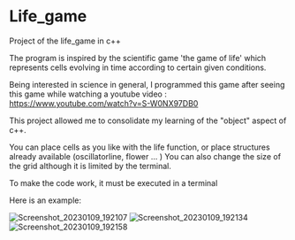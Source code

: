 # Life_game
Project of the life_game in c++

The program is inspired by the scientific game 'the game of life' which represents cells evolving in time according to certain given conditions.

Being interested in science in general, I programmed this game after seeing this game while watching a youtube video : https://www.youtube.com/watch?v=S-W0NX97DB0

This project allowed me to consolidate my learning of the "object" aspect of c++.

You can place cells as you like with the life function, or place structures already available (oscillatorline, flower ... ) 
You can also change the size of the grid although it is limited by the terminal.

To make the code work, it must be executed in a terminal

Here is an example:

![Screenshot_20230109_192107](https://user-images.githubusercontent.com/94234120/211383280-9f3df0ae-55b3-4eb4-9fc6-56d4da36cbff.png)
![Screenshot_20230109_192134](https://user-images.githubusercontent.com/94234120/211383285-abfef49e-9e20-42ab-8fa3-a25b78f50e4d.png)
![Screenshot_20230109_192158](https://user-images.githubusercontent.com/94234120/211383294-08e9eddc-2b21-413c-adad-07528b29870a.png)
